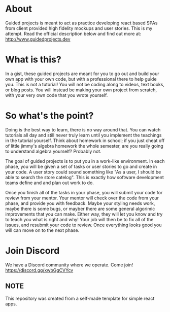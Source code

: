 # About
Guided projects is meant to act as practice developing react based SPAs from client provided high fidelity mockups and user stories. This is my attempt.  Read the official description below and find out more at:
http://www.guidedprojects.dev

# What is this?
In a gist, these guided projects are meant for you to go out and build your own app with your own code, but with a professional there to help guide you. This is not a tutorial! You will not be coding along to videos, text books, or blog posts. You will instead be making your own project from scratch, with your very own code that you wrote yourself.

# So what's the point?

Doing is the best way to learn, there is no way around that. You can watch tutorials all day and still never truly learn until you implement the teachings in the tutorial yourself. Think about homework in school; if you just cheat off of little jimmy's algebra homework the whole semester, are you really going to understand algebra yourself? Probably not.

The goal of guided projects is to put you in a work-like environment. In each phase, you will be given a set of tasks or user stories to go and create in your code. A user story could sound something like "As a user, I should be able to search the store catelog". This is exactly how software development teams define and and plan out work to do.

Once you finish all of the tasks in your phase, you will submit your code for review from your mentor. Your mentor will check over the code from your phase, and provide you with feedback. Maybe your styling needs work, maybe there is some bugs, or mayber there are some general algorimic improvements that you can make. Either way, they will let you know and try to teach you what is right and why! Your job will then be to fix all of the issues, and resubmit your code to review. Once everything looks good you will can move on to the next phase.

# Join Discord
We have a Discord community where we operate. Come join! https://discord.gg/xwbGgCVYcv

## NOTE
This repository was created from a self-made template for simple react apps.